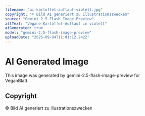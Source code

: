 ```yaml
---
filename: "ai-kartoffel-auflauf-violett.jpg"
copyright: "© Bild AI generiert zu Illustrationszwecken"
source: "Gemini 2.5 Flash Image Preview"
altText: "Vegane Kartoffel-Auflauf in violett"
aiGenerated: true
model: "gemini-2.5-flash-image-preview"
uploadDate: "2025-09-04T11:01:12.242Z"
---
```


# AI Generated Image

This image was generated by gemini-2.5-flash-image-preview for VeganBlatt.

## Copyright
© Bild AI generiert zu Illustrationszwecken
